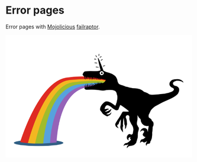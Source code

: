 # Error pages

Error pages with [Mojolicious](https://github.com/kraih/mojo) [failraptor](https://github.com/kraih/mojo/blob/master/lib/Mojolicious/resources/public/mojo/failraptor.png).

![failraptor](img/failraptor.png)
